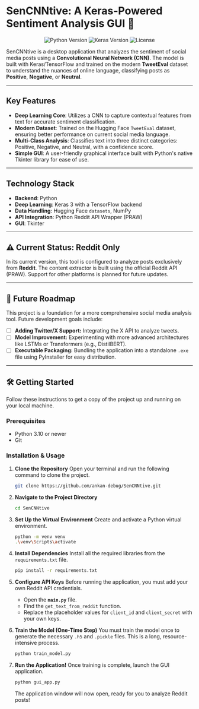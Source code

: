 # SenCNNtive: A Keras-Powered Sentiment Analysis GUI 🧠

<p align="center">
  <img src="https://img.shields.io/badge/Python-3.11+-blue.svg" alt="Python Version">
  <img src="https://img.shields.io/badge/Keras-3-red" alt="Keras Version">
  <img src="https://img.shields.io/badge/License-MIT-green" alt="License">
</p>

SenCNNtive is a desktop application that analyzes the sentiment of social media posts using a **Convolutional Neural Network (CNN)**. The model is built with Keras/TensorFlow and trained on the modern **TweetEval** dataset to understand the nuances of online language, classifying posts as **Positive**, **Negative**, or **Neutral**.



---

## Key Features

-   **Deep Learning Core**: Utilizes a CNN to capture contextual features from text for accurate sentiment classification.
-   **Modern Dataset**: Trained on the Hugging Face `TweetEval` dataset, ensuring better performance on current social media language.
-   **Multi-Class Analysis**: Classifies text into three distinct categories: Positive, Negative, and Neutral, with a confidence score.
-   **Simple GUI**: A user-friendly graphical interface built with Python's native Tkinter library for ease of use.

---

## Technology Stack

-   **Backend**: Python
-   **Deep Learning**: Keras 3 with a TensorFlow backend
-   **Data Handling**: Hugging Face `datasets`, NumPy
-   **API Integration**: Python Reddit API Wrapper (PRAW)
-   **GUI**: Tkinter

---

## ⚠️ Current Status: Reddit Only

In its current version, this tool is configured to analyze posts exclusively from **Reddit**. The content extractor is built using the official Reddit API (PRAW). Support for other platforms is planned for future updates.

---

## 🚀 Future Roadmap

This project is a foundation for a more comprehensive social media analysis tool. Future development goals include:

-   [ ] **Adding Twitter/X Support:** Integrating the X API to analyze tweets.
-   [ ] **Model Improvement:** Experimenting with more advanced architectures like LSTMs or Transformers (e.g., DistilBERT).
-   [ ] **Executable Packaging:** Bundling the application into a standalone `.exe` file using PyInstaller for easy distribution.

---

## 🛠️ Getting Started

Follow these instructions to get a copy of the project up and running on your local machine.

### Prerequisites

-   Python 3.10 or newer
-   Git

### Installation & Usage

1.  **Clone the Repository**
    Open your terminal and run the following command to clone the project.
    ```bash
    git clone https://github.com/ankan-debug/SenCNNtive.git
    ```

2.  **Navigate to the Project Directory**
    ```bash
    cd SenCNNtive
    ```

3.  **Set Up the Virtual Environment**
    Create and activate a Python virtual environment.
    ```bash
    python -m venv venv
    .\venv\Scripts\activate
    ```

4.  **Install Dependencies**
    Install all the required libraries from the `requirements.txt` file.
    ```bash
    pip install -r requirements.txt
    ```

5.  **Configure API Keys**
    Before running the application, you must add your own Reddit API credentials.
    -   Open the **`main.py`** file.
    -   Find the `get_text_from_reddit` function.
    -   Replace the placeholder values for `client_id` and `client_secret` with your own keys.

6.  **Train the Model (One-Time Step)**
    You must train the model once to generate the necessary `.h5` and `.pickle` files. This is a long, resource-intensive process.
    ```bash
    python train_model.py
    ```

7.  **Run the Application!**
    Once training is complete, launch the GUI application.
    ```bash
    python gui_app.py
    ```
    The application window will now open, ready for you to analyze Reddit posts!
